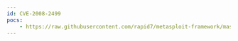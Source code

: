 ```yaml
---
id: CVE-2008-2499
pocs:
    - https://raw.githubusercontent.com/rapid7/metasploit-framework/master/modules/exploits/windows/lotus/domino_sametime_stmux.rb
---
```

